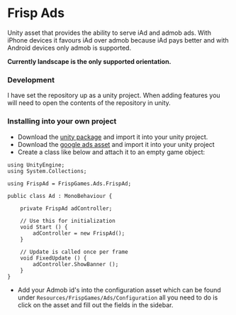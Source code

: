 # Frisp Ads
Unity asset that provides the ability to serve iAd and admob ads. With iPhone devices it favours iAd over admob because iAd pays better and with Android devices only admob is supported.

**Currently landscape is the only supported orientation.**

### Development

I have set the repository up as a unity project. When adding features you will need to open the contents of the repository in unity.

### Installing into your own project

* Download the [unity package](https://github.com/frispgames/frisp-ads-unity-asset/releases) and import it into your unity project.
* Download the [google ads asset](https://github.com/googleads/googleads-mobile-unity/releases) and import it into your unity project
* Create a class like below and attach it to an empty game object:
```CSHARP
using UnityEngine;
using System.Collections;

using FrispAd = FrispGames.Ads.FrispAd;

public class Ad : MonoBehaviour {

	private FrispAd adController;

	// Use this for initialization
	void Start () {
		adController = new FrispAd();
	}
	
	// Update is called once per frame
	void FixedUpdate () {
		adController.ShowBanner ();
	}
}

```
* Add your Admob id's into the configuration asset which can be found under ``Resources/FrispGames/Ads/Configuration`` all you need to do is click on the asset and fill out the fields in the sidebar.

